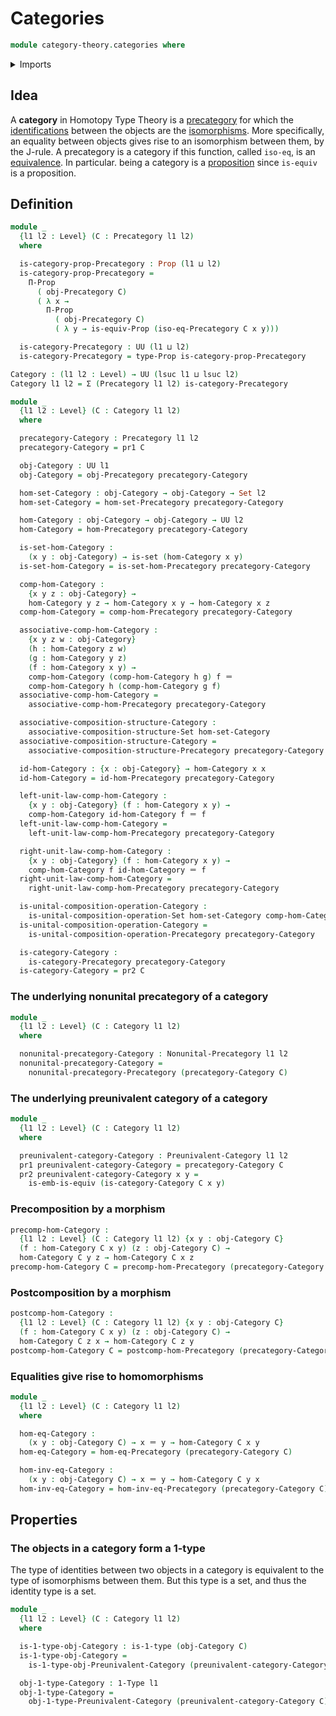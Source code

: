 # Categories

```agda
module category-theory.categories where
```

<details><summary>Imports</summary>

```agda
open import category-theory.composition-operations-on-binary-families-of-sets
open import category-theory.isomorphisms-in-precategories
open import category-theory.nonunital-precategories
open import category-theory.precategories
open import category-theory.preunivalent-categories

open import foundation.1-types
open import foundation.dependent-pair-types
open import foundation.equivalences
open import foundation.identity-types
open import foundation.propositions
open import foundation.sets
open import foundation.universe-levels
```

</details>

## Idea

A **category** in Homotopy Type Theory is a
[precategory](category-theory.precategories.md) for which the
[identifications](foundation-core.identity-types.md) between the objects are the
[isomorphisms](category-theory.isomorphisms-in-precategories.md). More
specifically, an equality between objects gives rise to an isomorphism between
them, by the J-rule. A precategory is a category if this function, called
`iso-eq`, is an [equivalence](foundation-core.equivalences.md). In particular.
being a category is a [proposition](foundation-core.propositions.md) since
`is-equiv` is a proposition.

## Definition

```agda
module _
  {l1 l2 : Level} (C : Precategory l1 l2)
  where

  is-category-prop-Precategory : Prop (l1 ⊔ l2)
  is-category-prop-Precategory =
    Π-Prop
      ( obj-Precategory C)
      ( λ x →
        Π-Prop
          ( obj-Precategory C)
          ( λ y → is-equiv-Prop (iso-eq-Precategory C x y)))

  is-category-Precategory : UU (l1 ⊔ l2)
  is-category-Precategory = type-Prop is-category-prop-Precategory

Category : (l1 l2 : Level) → UU (lsuc l1 ⊔ lsuc l2)
Category l1 l2 = Σ (Precategory l1 l2) is-category-Precategory

module _
  {l1 l2 : Level} (C : Category l1 l2)
  where

  precategory-Category : Precategory l1 l2
  precategory-Category = pr1 C

  obj-Category : UU l1
  obj-Category = obj-Precategory precategory-Category

  hom-set-Category : obj-Category → obj-Category → Set l2
  hom-set-Category = hom-set-Precategory precategory-Category

  hom-Category : obj-Category → obj-Category → UU l2
  hom-Category = hom-Precategory precategory-Category

  is-set-hom-Category :
    (x y : obj-Category) → is-set (hom-Category x y)
  is-set-hom-Category = is-set-hom-Precategory precategory-Category

  comp-hom-Category :
    {x y z : obj-Category} →
    hom-Category y z → hom-Category x y → hom-Category x z
  comp-hom-Category = comp-hom-Precategory precategory-Category

  associative-comp-hom-Category :
    {x y z w : obj-Category}
    (h : hom-Category z w)
    (g : hom-Category y z)
    (f : hom-Category x y) →
    comp-hom-Category (comp-hom-Category h g) f ＝
    comp-hom-Category h (comp-hom-Category g f)
  associative-comp-hom-Category =
    associative-comp-hom-Precategory precategory-Category

  associative-composition-structure-Category :
    associative-composition-structure-Set hom-set-Category
  associative-composition-structure-Category =
    associative-composition-structure-Precategory precategory-Category

  id-hom-Category : {x : obj-Category} → hom-Category x x
  id-hom-Category = id-hom-Precategory precategory-Category

  left-unit-law-comp-hom-Category :
    {x y : obj-Category} (f : hom-Category x y) →
    comp-hom-Category id-hom-Category f ＝ f
  left-unit-law-comp-hom-Category =
    left-unit-law-comp-hom-Precategory precategory-Category

  right-unit-law-comp-hom-Category :
    {x y : obj-Category} (f : hom-Category x y) →
    comp-hom-Category f id-hom-Category ＝ f
  right-unit-law-comp-hom-Category =
    right-unit-law-comp-hom-Precategory precategory-Category

  is-unital-composition-operation-Category :
    is-unital-composition-operation-Set hom-set-Category comp-hom-Category
  is-unital-composition-operation-Category =
    is-unital-composition-operation-Precategory precategory-Category

  is-category-Category :
    is-category-Precategory precategory-Category
  is-category-Category = pr2 C
```

### The underlying nonunital precategory of a category

```agda
module _
  {l1 l2 : Level} (C : Category l1 l2)
  where

  nonunital-precategory-Category : Nonunital-Precategory l1 l2
  nonunital-precategory-Category =
    nonunital-precategory-Precategory (precategory-Category C)
```

### The underlying preunivalent category of a category

```agda
module _
  {l1 l2 : Level} (C : Category l1 l2)
  where

  preunivalent-category-Category : Preunivalent-Category l1 l2
  pr1 preunivalent-category-Category = precategory-Category C
  pr2 preunivalent-category-Category x y =
    is-emb-is-equiv (is-category-Category C x y)
```

### Precomposition by a morphism

```agda
precomp-hom-Category :
  {l1 l2 : Level} (C : Category l1 l2) {x y : obj-Category C}
  (f : hom-Category C x y) (z : obj-Category C) →
  hom-Category C y z → hom-Category C x z
precomp-hom-Category C = precomp-hom-Precategory (precategory-Category C)
```

### Postcomposition by a morphism

```agda
postcomp-hom-Category :
  {l1 l2 : Level} (C : Category l1 l2) {x y : obj-Category C}
  (f : hom-Category C x y) (z : obj-Category C) →
  hom-Category C z x → hom-Category C z y
postcomp-hom-Category C = postcomp-hom-Precategory (precategory-Category C)
```

### Equalities give rise to homomorphisms

```agda
module _
  {l1 l2 : Level} (C : Category l1 l2)
  where

  hom-eq-Category :
    (x y : obj-Category C) → x ＝ y → hom-Category C x y
  hom-eq-Category = hom-eq-Precategory (precategory-Category C)

  hom-inv-eq-Category :
    (x y : obj-Category C) → x ＝ y → hom-Category C y x
  hom-inv-eq-Category = hom-inv-eq-Precategory (precategory-Category C)
```

## Properties

### The objects in a category form a 1-type

The type of identities between two objects in a category is equivalent to the
type of isomorphisms between them. But this type is a set, and thus the identity
type is a set.

```agda
module _
  {l1 l2 : Level} (C : Category l1 l2)
  where

  is-1-type-obj-Category : is-1-type (obj-Category C)
  is-1-type-obj-Category =
    is-1-type-obj-Preunivalent-Category (preunivalent-category-Category C)

  obj-1-type-Category : 1-Type l1
  obj-1-type-Category =
    obj-1-type-Preunivalent-Category (preunivalent-category-Category C)
```
